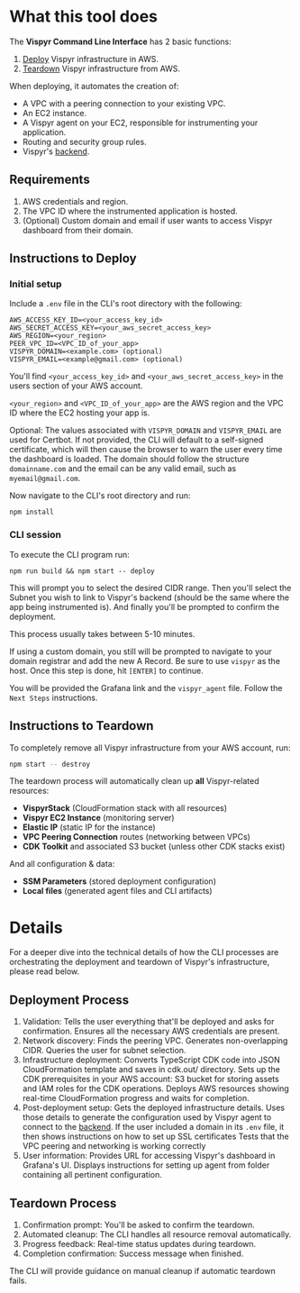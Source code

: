# What this tool does

The **Vispyr Command Line Interface** has 2 basic functions:

1. [Deploy](#instructions-to-deploy) Vispyr infrastructure in AWS.
2. [Teardown](#instructions-to-teardown) Vispyr infrastructure from AWS.

When deploying, it automates the creation of:
* A VPC with a peering connection to your existing VPC.
* An EC2 instance.
* A Vispyr agent on your EC2, responsible for instrumenting your application.
* Routing and security group rules.
* Vispyr's [backend](https://github.com/Vispyr/vispyr-backend "Go to Vispyr backend").

## Requirements

1. AWS credentials and region.
2. The VPC ID where the instrumented application is hosted.
3. (Optional) Custom domain and email if user wants to access Vispyr dashboard from their domain.

## Instructions to Deploy

### Initial setup

Include a `.env` file in the CLI's root directory with the following:

```
AWS_ACCESS_KEY_ID=<your_access_key_id>
AWS_SECRET_ACCESS_KEY=<your_aws_secret_access_key>
AWS_REGION=<your_region>
PEER_VPC_ID=<VPC_ID_of_your_app>
VISPYR_DOMAIN=<example.com> (optional)
VISPYR_EMAIL=<example@gmail.com> (optional)
```

You'll find `<your_access_key_id>` and `<your_aws_secret_access_key>` in the users section of your AWS account.

`<your_region>` and `<VPC_ID_of_your_app>` are the AWS region and the VPC ID where the EC2 hosting your app is.

Optional:
The values associated with `VISPYR_DOMAIN` and `VISPYR_EMAIL` are used for Certbot. If not provided, the CLI will default to a self-signed certificate, which will then cause the browser to warn the user every time the dashboard is loaded. The domain should follow the structure `domainname.com` and the email can be any valid email, such as `myemail@gmail.com`.

Now navigate to the CLI's root directory and run:

```
npm install
```

### CLI session

To execute the CLI program run:

```
npm run build && npm start -- deploy
```

This will prompt you to select the desired CIDR range. Then you'll select the Subnet you wish to link to Vispyr's backend (should be the same where the app being instrumented is). And finally you'll be prompted to confirm the deployment.

This process usually takes between 5-10 minutes.

If using a custom domain, you still will be prompted to navigate to your domain registrar and add the new A Record. Be sure to use `vispyr` as the host. Once this step is done, hit `[ENTER]` to continue.

You will be provided the Grafana link and the `vispyr_agent` file. Follow the `Next Steps` instructions.

## Instructions to Teardown

To completely remove all Vispyr infrastructure from your AWS account, run:

```bash
npm start -- destroy
```

The teardown process will automatically clean up **all** Vispyr-related resources:
- **VispyrStack** (CloudFormation stack with all resources)
- **Vispyr EC2 Instance** (monitoring server)
- **Elastic IP** (static IP for the instance)
- **VPC Peering Connection** routes (networking between VPCs)
- **CDK Toolkit** and associated S3 bucket (unless other CDK stacks exist)

And all configuration & data:
- **SSM Parameters** (stored deployment configuration)
- **Local files** (generated agent files and CLI artifacts)

# Details

For a deeper dive into the technical details of how the CLI processes are orchestrating the deployment and teardown of Vispyr's infrastructure, please read below.

## Deployment Process

1. Validation:  Tells the user everything that'll be deployed and asks for confirmation. Ensures all the necessary AWS credentials are present.
2. Network discovery: Finds the peering VPC. Generates non-overlapping CIDR. Queries the user for subnet selection.
3. Infrastructure deployment: Converts TypeScript CDK code into JSON CloudFormation template and saves in cdk.out/ directory. Sets up the CDK prerequisites in your AWS account: S3 bucket for storing assets and IAM roles for the CDK operations. Deploys AWS resources showing real-time CloudFormation progress and waits for completion.
4. Post-deployment setup: Gets the deployed infrastructure details. Uses those details to generate the configuration used by Vispyr agent to connect to the [backend](https://github.com/Vispyr/vispyr-backend "Go to Vispyr backend"). If the user included a domain in its `.env` file, it then shows instructions on how to set up SSL certificates Tests that the VPC peering and networking is working correctly
5. User information: Provides URL for accessing Vispyr's dashboard in Grafana's UI. Displays instructions for setting up agent from folder containing all pertinent configuration.

## Teardown Process

1. Confirmation prompt: You'll be asked to confirm the teardown.
2. Automated cleanup: The CLI handles all resource removal automatically.
3. Progress feedback: Real-time status updates during teardown.
4. Completion confirmation: Success message when finished.

The CLI will provide guidance on manual cleanup if automatic teardown fails.
